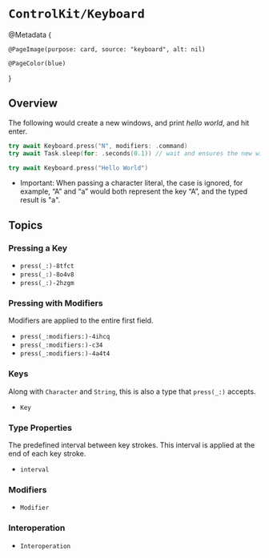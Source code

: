 
# ``ControlKit/Keyboard``

@Metadata {
    
    @PageImage(purpose: card, source: "keyboard", alt: nil)
    
    @PageColor(blue)
    
}

## Overview

The following would create a new windows, and print *hello world*, and hit enter.

```swift
try await Keyboard.press("N", modifiers: .command)
try await Task.sleep(for: .seconds(0.1)) // wait and ensures the new window is opened.

try await Keyboard.press("Hello World")
```

- Important: When passing a character literal, the case is ignored, for example, “A” and “a” would both represent the key “A”, and the typed result is "a".

## Topics

### Pressing a Key

- ``press(_:)-8tfct``
- ``press(_:)-8o4v8``
- ``press(_:)-2hzgm``


### Pressing with Modifiers

Modifiers are applied to the entire first field. 

- ``press(_:modifiers:)-4ihcq``
- ``press(_:modifiers:)-c34``
- ``press(_:modifiers:)-4a4t4``

### Keys

Along with `Character` and `String`, this is also a type that `press(_:)` accepts.

- ``Key``


### Type Properties

The predefined interval between key strokes. This interval is applied at the end of each key stroke.

- ``interval``

### Modifiers

- ``Modifier``

### Interoperation

- ``Interoperation``

